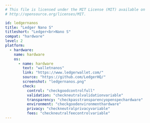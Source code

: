 ```yaml
---
# This file is licensed under the MIT License (MIT) available on
# http://opensource.org/licenses/MIT.

id: ledgernanos
title: "Ledger Nano S"
titleshort: "Ledger<br>Nano S"
compat: "hardware"
level: 2
platform:
  - hardware:
    name: hardware
    os:
      - name: hardware
        text: "walletnanos"
        link: "https://www.ledgerwallet.com/"
        source: "https://github.com/LedgerHQ/"
        screenshot: "ledgernanos.png"
        check:
          control: "checkgoodcontrolfull"
          validation: "checkneutralvalidationvariable"
          transparency: "checkpasstransparencyopenspechardware"
          environment: "checkgoodenvironmenthardware"
          privacy: "checkneutralprivacyvariable"
          fees: "checkneutralfeecontrolvariable"
---
```

